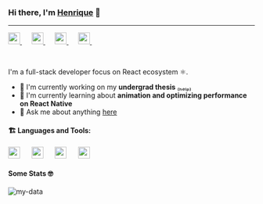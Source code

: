 ### Hi there, I'm [Henrique](https://thehenry.dev) 👋
---

<a href="https://www.linkedin.com/in/henry-ns/">
  <img height="24" src="https://raw.githubusercontent.com/henry-ns/henry-ns/master/assets/social/linkedin.svg" />
</a>&nbsp;&nbsp;&nbsp;&nbsp;
<a href="https://www.instagram.com/_henry_ns/">
  <img height="24" src="https://raw.githubusercontent.com/henry-ns/henry-ns/master/assets/social/instagram.svg" />
</a>&nbsp;&nbsp;&nbsp;&nbsp;
<a href="https://twitter.com/_henry_ns/">
  <img height="24" src="https://raw.githubusercontent.com/henry-ns/henry-ns/master/assets/social/twitter.svg" />
</a>&nbsp;&nbsp;&nbsp;&nbsp;
<a href="mailto:hey@thehenry.dev">
  <img height="24" src="https://raw.githubusercontent.com/henry-ns/henry-ns/master/assets/social/mail.svg" />
</a>&nbsp;&nbsp;&nbsp;&nbsp;

&nbsp;

I'm a full-stack developer focus on React ecosystem ⚛️.

- 🔭 I'm currently working on my **undergrad thesis** ₍ₕₑₗₚ₎
- 🌱 I'm currently learning about **animation and optimizing performance on React Native**
- 💬 Ask me about anything [here](https://github.com/henry-ns/henry-ns/issues)

#### :building_construction: Languages and Tools:
<img height="24" src="https://raw.githubusercontent.com/henry-ns/henry-ns/master/assets/techs/typescript.svg" />&nbsp;&nbsp;&nbsp;&nbsp;&nbsp;
<img height="24" src="https://raw.githubusercontent.com/henry-ns/henry-ns/master/assets/techs/javascript.svg" />&nbsp;&nbsp;&nbsp;&nbsp;&nbsp;
<img height="24" src="https://raw.githubusercontent.com/henry-ns/henry-ns/master/assets/techs/nodejs.svg" />&nbsp;&nbsp;&nbsp;&nbsp;&nbsp;
<img height="24" src="https://raw.githubusercontent.com/henry-ns/henry-ns/master/assets/techs/react.svg" />

#### Some Stats 🤓
![my-data](https://github-readme-stats.vercel.app/api?username=henry-ns&show_icons=true&title_color=634D90&icon_color=634D90&text_color=4F5159&bg_color=F3F3F3)
